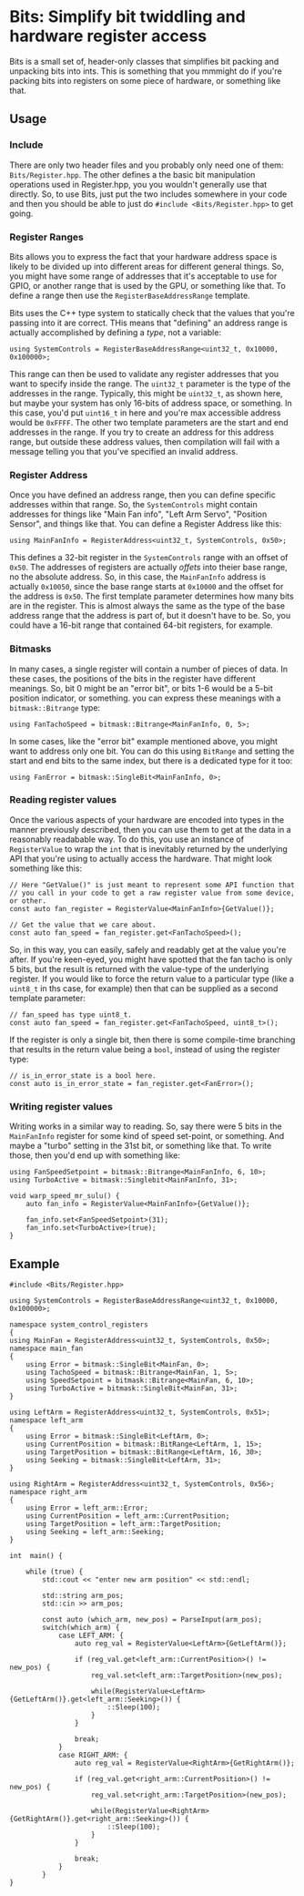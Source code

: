 # Bits: Simplify bit twiddling and hardware register access

Bits is a small set of, header-only classes that simplifies bit packing and unpacking bits into ints.  This is something that you mmmight do if you're packing bits into registers on some piece of hardware, or something like that.

## Usage

### Include
There are only two header files and you probably only need one of them: `Bits/Register.hpp`.  The other defines a the basic bit manipulation operations used in Register.hpp, you you wouldn't generally use that directly.  So, to use Bits, just put the two includes somewhere in your code and then you should be able to just do `#include <Bits/Register.hpp>` to get going.

### Register Ranges
Bits allows you to express the fact that your hardware address space is likely to be divided up into different areas for different general things. So, you might have some range of addresses that it's acceptable to use for GPIO, or another range that is used by the GPU, or something like that. To define a range then use the `RegisterBaseAddressRange` template.

Bits uses the C++ type system to statically check that the values that you're passing into it are correct. THis means that "defining" an address range is actually accomplished by defining a *type*, not a variable:

`using SystemControls = RegisterBaseAddressRange<uint32_t, 0x10000, 0x100000>;`

This range can then be used to validate any register addresses that you want to specify inside the range.  The `uint32_t` parameter is the type of the addresses in the range. Typically, this might be `uint32_t`, as shown here, but maybe your system has only 16-bits of address space, or something. In this case, you'd put `uint16_t` in here and you're max accessible address would be `0xFFFF`.  The other two template parameters are the start and end addresses in the range. If you try to create an address for this address range, but outside these address values, then compilation will fail with a message telling you that you've specified an invalid address.

### Register Address
Once you have defined an address range, then you can define specific addresses within that range.  So, the `SystemControls` might contain addresses for things like "Main Fan info", "Left Arm Servo", "Position Sensor", and things like that.  You can define a Register Address like this:

`using MainFanInfo = RegisterAddress<uint32_t, SystemControls, 0x50>;`

This defines a 32-bit register in the `SystemControls` range with an offset of `0x50`. The addresses of registers are actually *offets* into theier base range, no the absolute address.  So, in this case, the `MainFanInfo` address is actually `0x10050`, since the base range starts at `0x10000` and the offset for the address is `0x50`. The first template parameter determines how many bits are in the register. This is almost always the same as the type of the base address range that the address is part of, but it doesn't have to be.  So, you could have a 16-bit range that contained 64-bit registers, for example.

### Bitmasks
In many cases, a single register will contain a number of pieces of data.  In these cases, the positions of the bits in the register have different meanings. So, bit 0 might be an "error bit", or bits 1-6 would be a 5-bit position indicator, or something.  you can express these meanings with a `bitmask::Bitrange` type:

`using FanTachoSpeed = bitmask::Bitrange<MainFanInfo, 0, 5>;`

In some cases, like the "error bit" example mentioned above, you might want to address only one bit. You can do this using `BitRange` and setting the start and end bits to the same index, but there is a dedicated type for it too:

`using FanError = bitmask::SingleBit<MainFanInfo, 0>;`

### Reading register values

Once the various aspects of your hardware are encoded into types in the manner previously described, then you can use them to get at the data in a reasonably readabable way.  To do this, you use an instance of `RegisterValue` to wrap the `int` that is inevitably returned by the underlying API that you're using to actually access the hardware.  That might look something like this:

```
// Here "GetValue()" is just meant to represent some API function that
// you call in your code to get a raw register value from some device, or other.
const auto fan_register = RegisterValue<MainFanInfo>{GetValue()};

// Get the value that we care about.
const auto fan_speed = fan_register.get<FanTachoSpeed>();
```

So, in this way, you can easily, safely and readably get at the value you're after.  If you're keen-eyed, you might have spotted that the fan tacho is only 5 bits, but the result is returned with the value-type of the underlying register.  If you would like to force the return value to a particular type (like a `uint8_t` in ths case, for example) then that can be supplied as a second template parameter:

```
// fan_speed has type uint8_t.
const auto fan_speed = fan_register.get<FanTachoSpeed, uint8_t>();
```

If the register is only a single bit, then there is some compile-time branching that results in the return value being a `bool`, instead of using the register type:

```
// is_in_error_state is a bool here.
const auto is_in_error_state = fan_register.get<FanError>();
```

### Writing register values

Writing works in a similar way to reading.  So, say there were 5 bits in the `MainFanInfo` register for some kind of speed set-point, or something. And maybe a "turbo" setting in the 31st bit, or something like that.  To write those, then you'd end up with something like:

```
using FanSpeedSetpoint = bitmask::Bitrange<MainFanInfo, 6, 10>;
using TurboActive = bitmask::Singlebit<MainFanInfo, 31>;

void warp_speed_mr_sulu() {
    auto fan_info = RegisterValue<MainFanInfo>{GetValue()};

    fan_info.set<FanSpeedSetpoint>(31);
    fan_info.set<TurboActive>(true);
}
```

## Example

```
#include <Bits/Register.hpp>

using SystemControls = RegisterBaseAddressRange<uint32_t, 0x10000, 0x100000>;

namespace system_control_registers
{
using MainFan = RegisterAddress<uint32_t, SystemControls, 0x50>;
namespace main_fan
{
    using Error = bitmask::SingleBit<MainFan, 0>;
    using TachoSpeed = bitmask::Bitrange<MainFan, 1, 5>;
    using SpeedSetpoint = bitmask::Bitrange<MainFan, 6, 10>;
    using TurboActive = bitmask::SingleBit<MainFan, 31>;
}

using LeftArm = RegisterAddress<uint32_t, SystemControls, 0x51>;
namespace left_arm
{
    using Error = bitmask::SingleBit<LeftArm, 0>;
    using CurrentPosition = bitmask::BitRange<LeftArm, 1, 15>;
    using TargetPosition = bitmask::BitRange<LeftArm, 16, 30>;
    using Seeking = bitmask::SingleBit<LeftArm, 31>;
}

using RightArm = RegisterAddress<uint32_t, SystemControls, 0x56>;
namespace right_arm
{
    using Error = left_arm::Error;
    using CurrentPosition = left_arm::CurrentPosition;
    using TargetPosition = left_arm::TargetPosition;
    using Seeking = left_arm::Seeking;
}

int  main() {

    while (true) {
        std::cout << "enter new arm position" << std::endl;
    
        std::string arm_pos;
        std::cin >> arm_pos;

        const auto (which_arm, new_pos) = ParseInput(arm_pos);
        switch(which_arm) {
            case LEFT_ARM: {
                auto reg_val = RegisterValue<LeftArm>{GetLeftArm()};
                
                if (reg_val.get<left_arm::CurrentPosition>() != new_pos) {
                    reg_val.set<left_arm::TargetPosition>(new_pos);
                    
                    while(RegisterValue<LeftArm>{GetLeftArm()}.get<left_arm::Seeking>()) {
                        ::Sleep(100);
                    }
                }
                
                break;
            }
            case RIGHT_ARM: {
                auto reg_val = RegisterValue<RightArm>{GetRightArm()};
                
                if (reg_val.get<right_arm::CurrentPosition>() != new_pos) {
                    reg_val.set<right_arm::TargetPosition>(new_pos);
                    
                    while(RegisterValue<RightArm>{GetRightArm()}.get<right_arm::Seeking>()) {
                        ::Sleep(100);
                    }
                }
                
                break;
            }
        }
}
```
